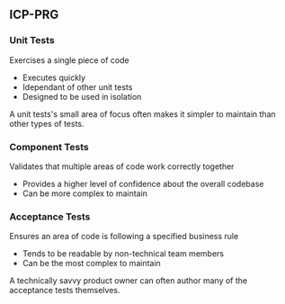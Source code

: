 ## ICP-PRG

### Unit Tests
Exercises a single piece of code

- Executes quickly
- Idependant of other unit tests
- Designed to be used in isolation

A unit tests's small area of focus often makes it simpler to maintain than other types of tests.

### Component Tests
Validates that multiple areas of code work correctly together

- Provides a higher level of confidence about the overall codebase
- Can be more complex to maintain

### Acceptance Tests
Ensures an area of code is following a specified business rule

- Tends to be readable by non-technical team members
- Can be the most complex to maintain

A technically savvy product owner can often author many of the acceptance tests themselves.